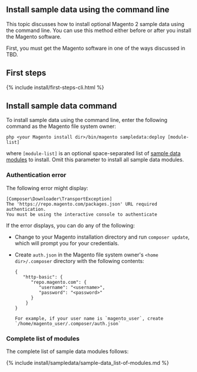 <div markdown="1">

<h2 id="install-sample-cli">Install sample data using the command line</h2>
This topic discusses how to install optional Magento 2 sample data using the command line. You can use this method either before or after you install the Magento software.

First, you must get the Magento software in one of the ways discussed in TBD.

<h2 id="install sample-cli-first">First steps</h2>
{% include install/first-steps-cli.html %}

<h2 id="install-sample-cli-run">Install sample data command</h2>
To install sample data using the command line, enter the following command as the Magento file system owner:

	php <your Magento install dir>/bin/magento sampledata:deploy [module-list]

where `[module-list]` is an optional space-separated list of <a href="#sample-data-modules">sample data modules</a> to install. Omit this parameter to install all sample data modules.

### Authentication error

The following error might display:

	[Composer\Downloader\TransportException]
	The 'https://repo.magento.com/packages.json' URL required authentication.
	You must be using the interactive console to authenticate

If the error displays, you can do any of the following:

*	Change to your Magento installation directory and run `composer update`, which will prompt you for your credentials.
*	Create `auth.json` in the Magento file system owner's `<home dir>/.composer` directory with the following contents:

        {
           "http-basic": {
              "repo.magento.com": {
                 "username": "<username>",
                 "password": "<password>"
              }
            }
        }
        
        For example, if your user name is `magento_user`, create `/home/magento_user/.composer/auth.json`

<h3 id="sample-data-modules">Complete list of modules</h3>

The complete list of sample data modules follows:

{% include install/sampledata/sample-data_list-of-modules.md %}

